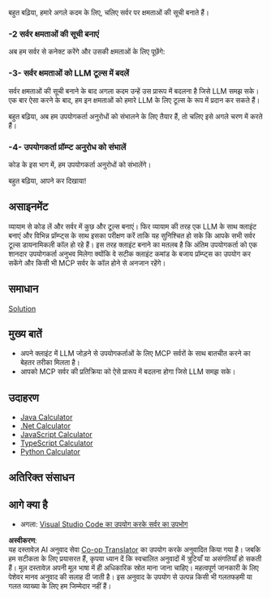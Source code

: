 <!--
CO_OP_TRANSLATOR_METADATA:
{
  "original_hash": "904b689eda5a68cbafe656d53f9787c7",
  "translation_date": "2025-06-17T18:46:48+00:00",
  "source_file": "03-GettingStarted/03-llm-client/README.md",
  "language_code": "hi"
}
-->
बहुत बढ़िया, हमारे अगले कदम के लिए, चलिए सर्वर पर क्षमताओं की सूची बनाते हैं।

### -2 सर्वर क्षमताओं की सूची बनाएं

अब हम सर्वर से कनेक्ट करेंगे और उसकी क्षमताओं के लिए पूछेंगे:

### -3- सर्वर क्षमताओं को LLM टूल्स में बदलें

सर्वर क्षमताओं की सूची बनाने के बाद अगला कदम उन्हें उस प्रारूप में बदलना है जिसे LLM समझ सके। एक बार ऐसा करने के बाद, हम इन क्षमताओं को हमारे LLM के लिए टूल्स के रूप में प्रदान कर सकते हैं।

बहुत बढ़िया, अब हम उपयोगकर्ता अनुरोधों को संभालने के लिए तैयार हैं, तो चलिए इसे अगले चरण में करते हैं।

### -4- उपयोगकर्ता प्रॉम्प्ट अनुरोध को संभालें

कोड के इस भाग में, हम उपयोगकर्ता अनुरोधों को संभालेंगे।

बहुत बढ़िया, आपने कर दिखाया!

## असाइनमेंट

व्यायाम से कोड लें और सर्वर में कुछ और टूल्स बनाएं। फिर व्यायाम की तरह एक LLM के साथ क्लाइंट बनाएं और विभिन्न प्रॉम्प्ट्स के साथ इसका परीक्षण करें ताकि यह सुनिश्चित हो सके कि आपके सभी सर्वर टूल्स डायनामिकली कॉल हो रहे हैं। इस तरह क्लाइंट बनाने का मतलब है कि अंतिम उपयोगकर्ता को एक शानदार उपयोगकर्ता अनुभव मिलेगा क्योंकि वे सटीक क्लाइंट कमांड के बजाय प्रॉम्प्ट्स का उपयोग कर सकेंगे और किसी भी MCP सर्वर के कॉल होने से अनजान रहेंगे।

## समाधान

[Solution](/03-GettingStarted/03-llm-client/solution/README.md)

## मुख्य बातें

- अपने क्लाइंट में LLM जोड़ने से उपयोगकर्ताओं के लिए MCP सर्वरों के साथ बातचीत करने का बेहतर तरीका मिलता है।
- आपको MCP सर्वर की प्रतिक्रिया को ऐसे प्रारूप में बदलना होगा जिसे LLM समझ सके।

## उदाहरण

- [Java Calculator](../samples/java/calculator/README.md)
- [.Net Calculator](../../../../03-GettingStarted/samples/csharp)
- [JavaScript Calculator](../samples/javascript/README.md)
- [TypeScript Calculator](../samples/typescript/README.md)
- [Python Calculator](../../../../03-GettingStarted/samples/python)

## अतिरिक्त संसाधन

## आगे क्या है

- अगला: [Visual Studio Code का उपयोग करके सर्वर का उपभोग](/03-GettingStarted/04-vscode/README.md)

**अस्वीकरण**:  
यह दस्तावेज़ AI अनुवाद सेवा [Co-op Translator](https://github.com/Azure/co-op-translator) का उपयोग करके अनुवादित किया गया है। जबकि हम सटीकता के लिए प्रयासरत हैं, कृपया ध्यान दें कि स्वचालित अनुवादों में त्रुटियाँ या असंगतियाँ हो सकती हैं। मूल दस्तावेज़ अपनी मूल भाषा में ही अधिकारिक स्रोत माना जाना चाहिए। महत्वपूर्ण जानकारी के लिए पेशेवर मानव अनुवाद की सलाह दी जाती है। इस अनुवाद के उपयोग से उत्पन्न किसी भी गलतफहमी या गलत व्याख्या के लिए हम जिम्मेदार नहीं हैं।